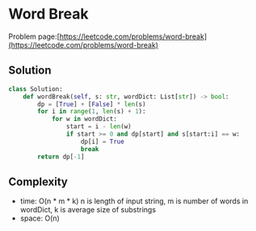 # Word Break

Problem page:[https://leetcode.com/problems/word-break](https://leetcode.com/problems/word-break)

## Solution

```python
class Solution:
    def wordBreak(self, s: str, wordDict: List[str]) -> bool:
        dp = [True] + [False] * len(s)
        for i in range(1, len(s) + 1):
            for w in wordDict:
                start = i - len(w)
                if start >= 0 and dp[start] and s[start:i] == w:
                    dp[i] = True
                    break
        return dp[-1]
```

## Complexity

- time: O(n \* m \* k) n is length of input string, m is number of words in wordDict, k is average size of substrings
- space: O(n)
